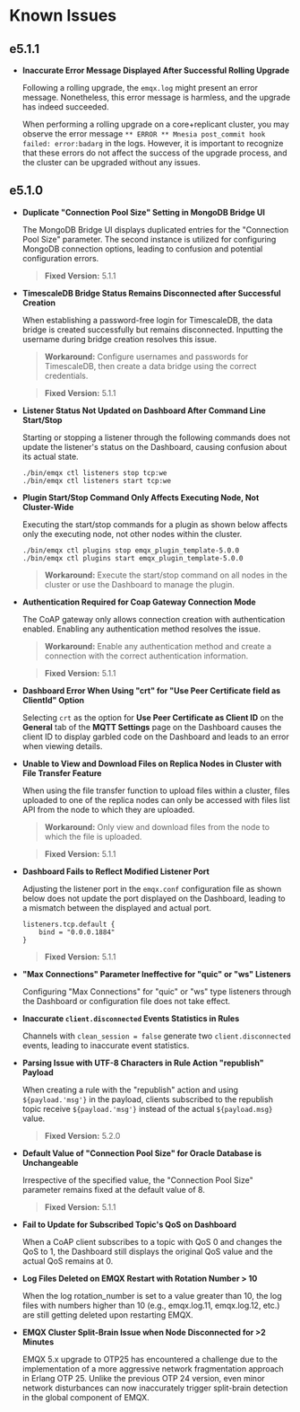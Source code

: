 # Known Issues

## e5.1.1

-   **Inaccurate Error Message Displayed After Successful Rolling Upgrade**

    Following a rolling upgrade, the `emqx.log` might present an error message. Nonetheless, this error message is harmless, and the upgrade has indeed succeeded.

    When performing a rolling upgrade on a core+replicant cluster, you may observe the error message `** ERROR ** Mnesia post_commit hook failed: error:badarg` in the logs. However, it is important to recognize that these errors do not affect the success of the upgrade process, and the cluster can be upgraded without any issues.

## e5.1.0

-   **Duplicate "Connection Pool Size" Setting in MongoDB Bridge UI**

    The MongoDB Bridge UI displays duplicated entries for the "Connection Pool Size" parameter. The second instance is utilized for configuring MongoDB connection options, leading to confusion and potential configuration errors.

    > **Fixed Version:** 5.1.1

-   **TimescaleDB Bridge Status Remains Disconnected after Successful Creation**

    When establishing a password-free login for TimescaleDB, the data bridge is created successfully but remains disconnected. Inputting the username during bridge creation resolves this issue.

    > **Workaround:**
    > Configure usernames and passwords for TimescaleDB, then create a data bridge using the correct credentials.

    > **Fixed Version:** 5.1.1

-   **Listener Status Not Updated on Dashboard After Command Line Start/Stop**

    Starting or stopping a listener through the following commands does not update the listener's status on the Dashboard, causing confusion about its actual state.

    ```
    ./bin/emqx ctl listeners stop tcp:we
    ./bin/emqx ctl listeners start tcp:we
    ```

-   **Plugin Start/Stop Command Only Affects Executing Node, Not Cluster-Wide**

    Executing the start/stop commands for a plugin as shown below affects only the executing node, not other nodes within the cluster.

    ```
    ./bin/emqx ctl plugins stop emqx_plugin_template-5.0.0
    ./bin/emqx ctl plugins start emqx_plugin_template-5.0.0
    ```

    > **Workaround:**
    > Execute the start/stop command on all nodes in the cluster or use the Dashboard to manage the plugin.

-   **Authentication Required for Coap Gateway Connection Mode**

    The CoAP gateway only allows connection creation with authentication enabled. Enabling any authentication method resolves the issue.

    > **Workaround:**
    > Enable any authentication method and create a connection with the correct authentication information.

    > **Fixed Version:** 5.1.1

-   **Dashboard Error When Using "crt" for "Use Peer Certificate field as ClientId" Option**

    Selecting `crt` as the option for **Use Peer Certificate as Client ID** on the **General** tab of the **MQTT Settings** page on the Dashboard causes the client ID to display garbled code on the Dashboard and leads to an error when viewing details.

-   **Unable to View and Download Files on Replica Nodes in Cluster with File Transfer Feature**

    When using the file transfer function to upload files within a cluster, files uploaded to one of the replica nodes can only be accessed with files list API from the node to which they are uploaded.

    > **Workaround:**
    > Only view and download files from the node to which the file is uploaded.

    > **Fixed Version:** 5.1.1

-   **Dashboard Fails to Reflect Modified Listener Port**

    Adjusting the listener port in the `emqx.conf` configuration file as shown below does not update the port displayed on the Dashboard, leading to a mismatch between the displayed and actual port.

    ```
    listeners.tcp.default {
        bind = "0.0.0.1884"
    }
    ```

    > **Fixed Version:** 5.1.1

-   **"Max Connections" Parameter Ineffective for "quic" or "ws" Listeners**

    Configuring "Max Connections" for "quic" or "ws" type listeners through the Dashboard or configuration file does not take effect.

-   **Inaccurate `client.disconnected` Events Statistics in Rules**

    Channels with `clean_session = false` generate two `client.disconnected` events, leading to inaccurate event statistics.

-   **Parsing Issue with UTF-8 Characters in Rule Action "republish" Payload**

    When creating a rule with the "republish" action and using `${payload.'msg'}` in the payload, clients subscribed to the republish topic receive `${payload.'msg'}` instead of the actual `${payload.msg}` value.

    > **Fixed Version:** 5.2.0

-   **Default Value of "Connection Pool Size" for Oracle Database is Unchangeable**

    Irrespective of the specified value, the "Connection Pool Size" parameter remains fixed at the default value of 8.

    > **Fixed Version:** 5.1.1

-   **Fail to Update for Subscribed Topic's QoS on Dashboard**

    When a CoAP client subscribes to a topic with QoS 0 and changes the QoS to 1, the Dashboard still displays the original QoS value and the actual QoS remains at 0.

-   **Log Files Deleted on EMQX Restart with Rotation Number > 10**

    When the log rotation_number is set to a value greater than 10, the log files with numbers higher than 10 (e.g., emqx.log.11, emqx.log.12, etc.) are still getting deleted upon restarting EMQX.

-   **EMQX Cluster Split-Brain Issue when Node Disconnected for >2 Minutes**

    EMQX 5.x upgrade to OTP25 has encountered a challenge due to the implementation of a more aggressive network fragmentation approach in Erlang OTP 25. Unlike the previous OTP 24 version, even minor network disturbances can now inaccurately trigger split-brain detection in the global component of EMQX.
